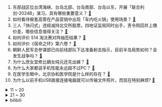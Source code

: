 1. 东部战区位台湾海峡、台岛北部、台岛南部、台岛以东，开展「联合利剑-2024B」演习，具有哪些重要意义？ [:link:](https://www.zhihu.com/question/865408353)
2. 如何看待极氪高管在产品营销中出现「车内吃火锅」使用场景？ [:link:](https://www.zhihu.com/question/839080693)
3. 三人「快闪式」违规减持北交所股票，四地证监局同时出手，责令购回并上缴价差，哪些信息值得关注？ [:link:](https://www.zhihu.com/question/838018769)
4. 如何评价 S14 淘汰赛对阵抽签结果？ [:link:](https://www.zhihu.com/question/858146847)
5. 如何评价《宿命之环》第六卷？ [:link:](https://www.zhihu.com/question/860594694)
6. 朝鲜人民军总参谋部已向前线部队下达准备射击指示，目前半岛局势如何？会发生战争吗？ [:link:](https://www.zhihu.com/question/860023603)
7. 为什么庶女宜修比嫡女纯元还先出嫁？ [:link:](https://www.zhihu.com/question/762960514)
8. 为什么大家都说手机性能永远超不过PC？ [:link:](https://www.zhihu.com/question/430712588)
9. 在医学生眼中，北京协和医学院是什么样的存在？ [:link:](https://www.zhihu.com/question/491535329)
10. 为什么以前手机USB直接连接电脑就可以传输文件照片，而现在特别麻烦? [:link:](https://www.zhihu.com/question/822264343)
<details>
<summary>11 ~ 20</summary>

11. DK 连送三张晋级门票止步 S14 十六强，如何评价 Canyon 离队后的 DK 战队？ [:link:](https://www.zhihu.com/question/861126531)
12. 拥有泰森的拳法，奥尼尔的体型，博尔特的速度，可以单杀老虎吗? [:link:](https://www.zhihu.com/question/630279669)
13. 伊斯玛仪一世复兴了波斯，但为什么有些皇波宁要伊尔汗国不要伊斯玛仪？ [:link:](https://www.zhihu.com/question/660510815)
14. 江西彭泽一小区发生刑案致 2 人死亡，嫌犯在围捕中畏罪自杀，具体情况如何？ [:link:](https://www.zhihu.com/question/847670875)
15. S14 瑞士轮 WBG 赢下的五场比赛「呼吸哥」Breathe 连夺五场 MVP，对此你有什么想说的？ [:link:](https://www.zhihu.com/question/861159194)
16. 维持婚姻稳定的秘诀是什么？ [:link:](https://www.zhihu.com/question/832900156)
17. 2024 年乒乓球亚锦赛七大单项国乒仅得两冠，为何创下 48 年来最差战绩，有哪些问题值得关注和深思？ [:link:](https://www.zhihu.com/question/859774130)
18. 程序员杀入 A 股 4 天亏 32 万，如何看待当前 A 股走势？股市波动下如何管理我们的资产？ [:link:](https://www.zhihu.com/question/850928982)
19. 「凌晨四点半的洛杉矶」是真的吗，运动员不是要保证足够的睡眠吗？ [:link:](https://www.zhihu.com/question/268337051)
20. S14 瑞士轮出线战 BLG 2:1 淘汰 G2 晋级八强赛，如何评价这场比赛？ [:link:](https://www.zhihu.com/question/861287729)
</details>
<details>
<summary>21 ~ 30</summary>

21. 网红「东北雨姐」公司发文道歉，愿承担相关法律责任，启动退一赔三，这一案件具有哪些警示意义？ [:link:](https://www.zhihu.com/question/839629629)
22. TheShy 采访称「希望能看到欧美队伍进八强，我不想游戏没了」对此你有什么想说？ [:link:](https://www.zhihu.com/question/832455015)
23. 波音将全球裁员10%，涉及17000人，包括高管和员工，新机型交付将推迟，有何影响？为何波音危机重重？ [:link:](https://www.zhihu.com/question/831031934)
24. 手机为什么不取消SIM卡，使用esim，这样手机卡槽取消了不就能省下很大一部分空间了吗？ [:link:](https://www.zhihu.com/question/656580909)
25. 什么样的婚姻会让人委屈又痛苦？ [:link:](https://www.zhihu.com/question/837993647)
26. 除了尺寸，你认为「小屏旗舰」最重要的核心是什么？ [:link:](https://www.zhihu.com/question/814451174)
27. 一辆车，因为智驾就多卖4-5万，你认为值不值？ [:link:](https://www.zhihu.com/question/804069512)
28. 郑钦文 1-2 不敌萨巴伦卡，获得武网女单亚军，如何评价她的表现？ [:link:](https://www.zhihu.com/question/858787628)
29. 如何最大化利用天猫双 11 优惠，叠加家电以旧换新补贴打造家居升级？ [:link:](https://www.zhihu.com/question/826901488)
30. 在《赛博朋克 2077》中，为什么改造过多可能导致赛博精神病? [:link:](https://www.zhihu.com/question/434692431)
</details><details>
<summary>bilibili</summary>

</details>